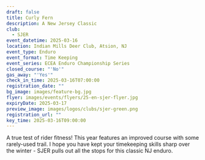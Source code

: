 ```yaml
---
draft: false
title: Curly Fern
description: A New Jersey Classic
club:
  - SJER
event_datetime: 2025-03-16
location: Indian Mills Deer Club, Atsion, NJ
event_type: Enduro
event_format: Time Keeping
event_series: ECEA Enduro Championship Series
closed_course: "'No'"
gas_away: "'Yes'"
check_in_time: 2025-03-16T07:00:00
registration_date: ""
bg_image: images/feature-bg.jpg
flyer: images/events/flyers/25-en-sjer-flyer.jpg
expiryDate: 2025-03-17
preview_image: images/logos/clubs/sjer-green.png
registration_url: ""
key_time: 2025-03-16T09:00:00
---
```


A true test of rider fitness! This year features an improved course with some rarely-used trail. I hope you have kept your timekeeping skills sharp over the winter - SJER pulls out all the stops for this classic NJ enduro.
